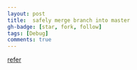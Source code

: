 ```yaml
---
layout: post
title:  safely merge branch into master
gh-badge: [star, fork, follow]
tags: [Debug]
comments: true
---
```

[refer](https://stackoverflow.com/questions/5601931/what-is-the-best-and-safest-way-to-merge-a-git-branch-into-master)